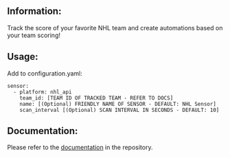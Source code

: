 ## Information:
Track the score of your favorite NHL team and create automations based on your team scoring!

## Usage:
Add to configuration.yaml:

```
sensor:
  - platform: nhl_api
    team_id: [TEAM ID OF TRACKED TEAM - REFER TO DOCS]
    name: [(Optional) FRIENDLY NAME OF SENSOR - DEFAULT: NHL Sensor]
    scan_interval [(Optional) SCAN INTERVAL IN SECONDS - DEFAULT: 10]
```
## Documentation:
Please refer to the [documentation](https://github.com/JayBlackedOut/hass-nhlapi/) in the repository.
